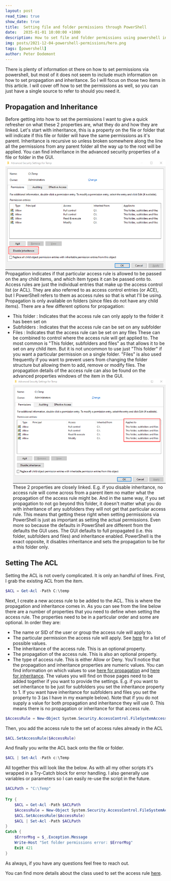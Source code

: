 ```yaml
---
layout: post
read_time: true
show_date: true
title:  Setting file and folder permissions through PowerShell
date:   2035-01-01 10:00:00 +1000
description: How to set file and folder permissions using powershell including inheritance and propagation.
img: posts/2021-12-04-powershell-permissions/hero.png
tags: [powershell]
author: Peter Dodemont
---
```

There is plenty of information ot there on how to set permissions via powershell, but most of it does not seem to include much information on how to set propagation and inheritance. So I will focus on those two items in this article. I will cover off how to set the permissions as well, so you can just have a single source to refer to should you need it.

## Propagation and Inheritance
Before getting into how to set the permissions I want to give a quick refresher on what these 2 properties are, what they do and how they are linked.
Let's start with inheritance, this is a property on the file or folder that will indicate if this file or folder will have the same permissions as it's parent. Inheritance is recursive so unless broken somewhere along the line all the permissions from any parent folder all the way up to the root will be applied. You can find inheritance in the advanced security properties of a file or folder in the GUI.
![Inheritance in the GUI](/assets/img/posts/2021-12-04-powershell-permissions/inheritance-gui.png "Inheritance in the GUI")
Propagation indicates if that particular access rule is allowed to be passed on the any child items, and which item types it can be passed onto to. Access rules are just the individual entries that make up the access control list (or ACL). They are also referred to as access control entries (or ACE), but I PowerShell refers to them as access rules so that is what I'll be using. Propagation is only available on folders (since files do not have any child items). There are a few different options for propagation:
* This folder : Indicates that the access rule can only apply to the folder it has been set on
* Subfolders : Indicates that the access rule can be set on any subfolder
* Files : Indicates that the access rule can be set on any files
These can be combined to control where the access rule will get applied to. The most common is "This folder, subfolders and files" as that allows it to be set on any child item. But it is not uncommon to use just "This folder" if you want a particular permission on a single folder. "Files" is also used frequently if you want to prevent users from changing the folder structure but allowing them to add, remove or modify files.
The propagation details of the access rule can also be found on the advanced properties windows of the item in the GUI.
![Propagation in the GUI](/assets/img/posts/2021-12-04-powershell-permissions/propagation-gui.png "Propagation in the GUI")
These 2 properties are closely linked. E.g. if you disable inheritance, no access rule will come across from a parent item no matter what the propagation of the access rule might be. And in the same way, if you set propagation to not go beyond this folder, it doesn't matter what you do with inheritance of any subfolders they will not get that particular access rule.
This means that getting these right when setting permissions via PowerShell is just as important as setting the actual permissions. Even more so because the defaults in PowerShell are different from the defaults the GUI uses. The GUI defaults to full propagated (i.e. this folder, subfolders and files) and inheritance enabled. PowerShell is the exact opposite, it disables inheritance and sets the propagation to be for a this folder only.

## Setting The ACL
Setting the ACL is not overly complicated. It is only an handful of lines.
First, I grab the existing ACL from the item.
```powershell
$ACL = Get-Acl -Path C:\temp
```
Next, I create a new access rule to be added to the ACL. This is where the propagation and inheritance comes in. As you can see from the line below there are a number of properties that you need to define when setting the access rule. The properties need to be in a particular order and some are optional. In order they are:
* The name or SID of the user or group the access rule will apply to.
* The particular permission the access rule will apply. See [here](https://docs.microsoft.com/en-us/dotnet/api/system.security.accesscontrol.filesystemrights?view=windowsdesktop-5.0) for a list of possible values.
* The inheritance of the access rule. This is an optional property.
* The propagation of the access rule. This is also an optional property.
* The type of access rule. This is either Allow or Deny.
You'll notice that the propagation and inheritance properties are numeric values. You can find information on which values to use [here for propagation](https://docs.microsoft.com/en-us/dotnet/api/system.security.accesscontrol.propagationflags?view=windowsdesktop-5.0) and [here for inheritance](https://docs.microsoft.com/en-us/dotnet/api/system.security.accesscontrol.inheritanceflags?view=windowsdesktop-5.0). The values you will find on those pages need to be added together if you want to provide the settings. E.g. if you want to set inheritance to be just for subfolders you set the inheritance property to 1. If you want have inheritance for subfolders and files you set the property to 3 (as I have in my example below).
Note that if you do not supply a value for both propagation and inheritance they will use 0. This means there is no propagation or inheritance for that access rule.
```powershell
$AccessRule = New-Object System.Security.AccessControl.FileSystemAccessRule("Users","Modify","3","0","Allow")
```
Then, you add the access rule to the set of access rules already in the ACL
```powershell
$ACL.SetAccessRule($AccessRule)
```
And finally you write the ACL back onto the file or folder.
```powershell
$ACL | Set-Acl -Path c:\Temp
```
All together this will look like the below. As with all my other scripts it's wrapped in a Try-Catch block for error handling. I also generally use variables or parameters so I can easily re-use the script in the future.
```powershell
$ACLPath = "C:\Temp"

Try {
    $ACL = Get-Acl -Path $ACLPath
    $AccessRule = New-Object System.Security.AccessControl.FileSystemAccessRule("Users","Modify","3","0","Allow")
    $ACL.SetAccessRule($AccessRule)
    $ACL | Set-Acl -Path $ACLPath
}
Catch {
    $ErrorMsg = $_.Exception.Message
    Write-Host "Set folder permissions error: $ErrorMsg"
    Exit 421
}
```

As always, if you have any questions feel free to reach out.

You can find more details about the class used to set the access rule [here](https://docs.microsoft.com/en-us/dotnet/api/system.security.accesscontrol.filesystemaccessrule?view=windowsdesktop-5.0).
